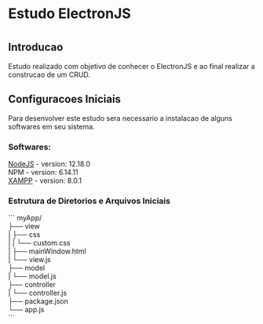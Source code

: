 <h1>Estudo ElectronJS<h1>

<h2>Introducao</h2>
  Estudo realizado com objetivo de conhecer o ElectronJS e ao final realizar a construcao de um CRUD.

<h2>Configuracoes Iniciais</h2>
Para desenvolver este estudo sera necessario a instalacao de alguns softwares em seu sistema.

<h3>Softwares:</h3>
<a href="https://nodejs.org/en/">NodeJS</a> - version: 12.18.0<br>
NPM - version: 6.14.11 <br>
<a href="https://www.apachefriends.org/pt_br/index.html">XAMPP</a> - version: 8.0.1

<h3>Estrutura de Diretorios e Arquivos Iniciais</h3>
```
myApp/<br>
├── view<br>
|   ├── css<br>
|   |   └── custom.css<br>    
|   ├── mainWindow.html<br>
|   └── view.js<br>
├── model<br>
|   └── model.js<br>
├── controller<br>
|   └── controller.js<br>
├── package.json<br>
└── app.js<br>
```
